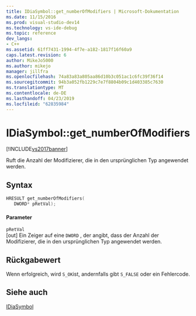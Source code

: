 ```yaml
---
title: IDiaSymbol::get_numberOfModifiers | Microsoft-Dokumentation
ms.date: 11/15/2016
ms.prod: visual-studio-dev14
ms.technology: vs-ide-debug
ms.topic: reference
dev_langs:
- C++
ms.assetid: 61ff7431-1994-4f7e-a182-1817f16f60a9
caps.latest.revision: 6
author: MikeJo5000
ms.author: mikejo
manager: jillfra
ms.openlocfilehash: 74a83a83a805aa86d10b3c051ac1c6fc39f36f14
ms.sourcegitcommit: 94b3a052fb1229c7e7f8804b09c1d403385c7630
ms.translationtype: MT
ms.contentlocale: de-DE
ms.lasthandoff: 04/23/2019
ms.locfileid: "62835984"
---
```

# <a name="idiasymbolgetnumberofmodifiers"></a>IDiaSymbol::get_numberOfModifiers
[!INCLUDE[vs2017banner](../../includes/vs2017banner.md)]

Ruft die Anzahl der Modifizierer, die in den ursprünglichen Typ angewendet werden.  
  
## <a name="syntax"></a>Syntax  
  
```cpp  
HRESULT get_numberOfModifiers(   
   DWORD* pRetVal);  
```  
  
#### <a name="parameters"></a>Parameter  
 `pRetVal`  
 [out] Ein Zeiger auf eine `DWORD` , der angibt, dass der Anzahl der Modifizierer, die in den ursprünglichen Typ angewendet werden.  
  
## <a name="return-value"></a>Rückgabewert  
 Wenn erfolgreich, wird `S_OK`ist, andernfalls gibt `S_FALSE` oder ein Fehlercode.  
  
## <a name="see-also"></a>Siehe auch  
 [IDiaSymbol](../../debugger/debug-interface-access/idiasymbol.md)

